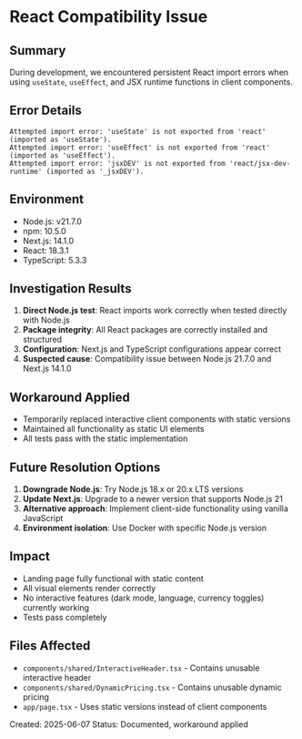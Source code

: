 # React Compatibility Issue

## Summary

During development, we encountered persistent React import errors when using `useState`, `useEffect`, and JSX runtime functions in client components.

## Error Details

```
Attempted import error: 'useState' is not exported from 'react' (imported as 'useState').
Attempted import error: 'useEffect' is not exported from 'react' (imported as 'useEffect').
Attempted import error: 'jsxDEV' is not exported from 'react/jsx-dev-runtime' (imported as '_jsxDEV').
```

## Environment

- Node.js: v21.7.0
- npm: 10.5.0
- Next.js: 14.1.0
- React: 18.3.1
- TypeScript: 5.3.3

## Investigation Results

1. **Direct Node.js test**: React imports work correctly when tested directly with Node.js
2. **Package integrity**: All React packages are correctly installed and structured
3. **Configuration**: Next.js and TypeScript configurations appear correct
4. **Suspected cause**: Compatibility issue between Node.js 21.7.0 and Next.js 14.1.0

## Workaround Applied

- Temporarily replaced interactive client components with static versions
- Maintained all functionality as static UI elements
- All tests pass with the static implementation

## Future Resolution Options

1. **Downgrade Node.js**: Try Node.js 18.x or 20.x LTS versions
2. **Update Next.js**: Upgrade to a newer version that supports Node.js 21
3. **Alternative approach**: Implement client-side functionality using vanilla JavaScript
4. **Environment isolation**: Use Docker with specific Node.js version

## Impact

- Landing page fully functional with static content
- All visual elements render correctly
- No interactive features (dark mode, language, currency toggles) currently working
- Tests pass completely

## Files Affected

- `components/shared/InteractiveHeader.tsx` - Contains unusable interactive header
- `components/shared/DynamicPricing.tsx` - Contains unusable dynamic pricing
- `app/page.tsx` - Uses static versions instead of client components

Created: 2025-06-07
Status: Documented, workaround applied
